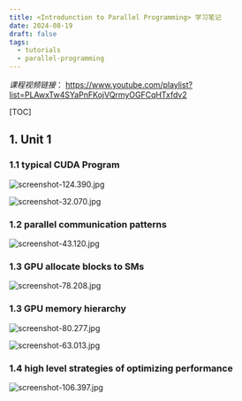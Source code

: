 ```yaml
---
title: <Introdunction to Parallel Programming> 学习笔记
date: 2024-08-19
draft: false
tags:
  - tutorials
  - parallel-programming
---
```


*课程视频链接*： https://www.youtube.com/playlist?list=PLAwxTw4SYaPnFKojVQrmyOGFCqHTxfdv2

[TOC]

## 1. Unit 1
### 1.1 typical CUDA Program

![screenshot-124.390.jpg](https://futurelog-1251943639.cos.accelerate.myqcloud.com/img/202408191009340.jpg)

![screenshot-32.070.jpg](https://futurelog-1251943639.cos.accelerate.myqcloud.com/img/202408191009547.jpg)

### 1.2 parallel communication patterns

![screenshot-43.120.jpg](https://futurelog-1251943639.cos.accelerate.myqcloud.com/img/202408191010957.jpg)



### 1.3 GPU allocate blocks to SMs
![screenshot-78.208.jpg](https://futurelog-1251943639.cos.accelerate.myqcloud.com/img/202408191010445.jpg)


### 1.3 GPU memory hierarchy
![screenshot-80.277.jpg](https://futurelog-1251943639.cos.accelerate.myqcloud.com/img/202408191010321.jpg)


![screenshot-63.013.jpg](https://futurelog-1251943639.cos.accelerate.myqcloud.com/img/202408191010247.jpg)


### 1.4 high level strategies of optimizing performance
![screenshot-106.397.jpg](https://futurelog-1251943639.cos.accelerate.myqcloud.com/img/202408191010273.jpg)

